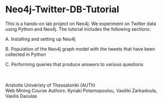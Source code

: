 # Neo4j-Twitter-DB-Tutorial

This is a hands-on lab project on Neo4j. We experiment on Twitter data using Python and Neo4j. The tutorial includes the following sections:

A. Installing and setting up Neo4j

B. Population of the Neo4j graph model with the tweets that have been collected in Python

C. Performing queries that produce answers to various questions 

<br /> <br />
Aristotle Univeristy of Thessaloniki (AUTh) <br /> Web Mining Course 
Authors: Kyriaki Potamopoulou, Vasiliki Zarkadoula, Vasilis Daoulas
